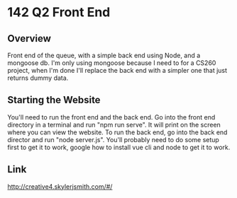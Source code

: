 # 142 Q2 Front End

## Overview
Front end of the queue, with a simple back end using Node, and a mongoose db. I'm only using mongoose because I need to for a CS260 project, when I'm done I'll replace the back end with a simpler one that just returns dummy data.

## Starting the Website
You'll need to run the front end and the back end. Go into the front end directory in a terminal and run "npm run serve". It will print on the screen where you can view the website. To run the back end, go into the back end director and run "node server.js". You'll probably need to do some setup first to get it to work, google how to install vue cli and node to get it to work.

## Link
http://creative4.skylerjsmith.com/#/
